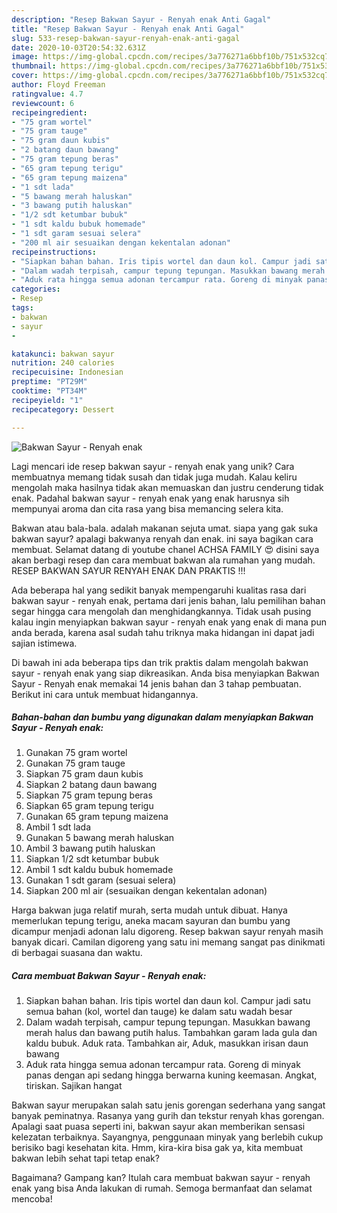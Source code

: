 ```yaml
---
description: "Resep Bakwan Sayur - Renyah enak Anti Gagal"
title: "Resep Bakwan Sayur - Renyah enak Anti Gagal"
slug: 533-resep-bakwan-sayur-renyah-enak-anti-gagal
date: 2020-10-03T20:54:32.631Z
image: https://img-global.cpcdn.com/recipes/3a776271a6bbf10b/751x532cq70/bakwan-sayur-renyah-enak-foto-resep-utama.jpg
thumbnail: https://img-global.cpcdn.com/recipes/3a776271a6bbf10b/751x532cq70/bakwan-sayur-renyah-enak-foto-resep-utama.jpg
cover: https://img-global.cpcdn.com/recipes/3a776271a6bbf10b/751x532cq70/bakwan-sayur-renyah-enak-foto-resep-utama.jpg
author: Floyd Freeman
ratingvalue: 4.7
reviewcount: 6
recipeingredient:
- "75 gram wortel"
- "75 gram tauge"
- "75 gram daun kubis"
- "2 batang daun bawang"
- "75 gram tepung beras"
- "65 gram tepung terigu"
- "65 gram tepung maizena"
- "1 sdt lada"
- "5 bawang merah haluskan"
- "3 bawang putih haluskan"
- "1/2 sdt ketumbar bubuk"
- "1 sdt kaldu bubuk homemade"
- "1 sdt garam sesuai selera"
- "200 ml air sesuaikan dengan kekentalan adonan"
recipeinstructions:
- "Siapkan bahan bahan. Iris tipis wortel dan daun kol. Campur jadi satu semua bahan (kol, wortel dan tauge) ke dalam satu wadah besar"
- "Dalam wadah terpisah, campur tepung tepungan. Masukkan bawang merah halus dan bawang putih halus. Tambahkan garam lada gula dan kaldu bubuk. Aduk rata. Tambahkan air, Aduk, masukkan irisan daun bawang"
- "Aduk rata hingga semua adonan tercampur rata. Goreng di minyak panas dengan api sedang hingga berwarna kuning keemasan. Angkat, tiriskan. Sajikan hangat"
categories:
- Resep
tags:
- bakwan
- sayur
- 

katakunci: bakwan sayur  
nutrition: 240 calories
recipecuisine: Indonesian
preptime: "PT29M"
cooktime: "PT34M"
recipeyield: "1"
recipecategory: Dessert

---
```



![Bakwan Sayur - Renyah enak](https://img-global.cpcdn.com/recipes/3a776271a6bbf10b/751x532cq70/bakwan-sayur-renyah-enak-foto-resep-utama.jpg)

Lagi mencari ide resep bakwan sayur - renyah enak yang unik? Cara membuatnya memang tidak susah dan tidak juga mudah. Kalau keliru mengolah maka hasilnya tidak akan memuaskan dan justru cenderung tidak enak. Padahal bakwan sayur - renyah enak yang enak harusnya sih mempunyai aroma dan cita rasa yang bisa memancing selera kita.

Bakwan atau bala-bala. adalah makanan sejuta umat. siapa yang gak suka bakwan sayur? apalagi bakwanya renyah dan enak. ini saya bagikan cara membuat. Selamat datang di youtube chanel ACHSA FAMILY 😍 disini saya akan berbagi resep dan cara membuat bakwan ala rumahan yang mudah. RESEP BAKWAN SAYUR RENYAH ENAK DAN PRAKTIS !!!

Ada beberapa hal yang sedikit banyak mempengaruhi kualitas rasa dari bakwan sayur - renyah enak, pertama dari jenis bahan, lalu pemilihan bahan segar hingga cara mengolah dan menghidangkannya. Tidak usah pusing kalau ingin menyiapkan bakwan sayur - renyah enak yang enak di mana pun anda berada, karena asal sudah tahu triknya maka hidangan ini dapat jadi sajian istimewa.


Di bawah ini ada beberapa tips dan trik praktis dalam mengolah bakwan sayur - renyah enak yang siap dikreasikan. Anda bisa menyiapkan Bakwan Sayur - Renyah enak memakai 14 jenis bahan dan 3 tahap pembuatan. Berikut ini cara untuk membuat hidangannya.

<!--inarticleads1-->

##### Bahan-bahan dan bumbu yang digunakan dalam menyiapkan Bakwan Sayur - Renyah enak:

1. Gunakan 75 gram wortel
1. Gunakan 75 gram tauge
1. Siapkan 75 gram daun kubis
1. Siapkan 2 batang daun bawang
1. Siapkan 75 gram tepung beras
1. Siapkan 65 gram tepung terigu
1. Gunakan 65 gram tepung maizena
1. Ambil 1 sdt lada
1. Gunakan 5 bawang merah haluskan
1. Ambil 3 bawang putih haluskan
1. Siapkan 1/2 sdt ketumbar bubuk
1. Ambil 1 sdt kaldu bubuk homemade
1. Gunakan 1 sdt garam (sesuai selera)
1. Siapkan 200 ml air (sesuaikan dengan kekentalan adonan)


Harga bakwan juga relatif murah, serta mudah untuk dibuat. Hanya memerlukan tepung terigu, aneka macam sayuran dan bumbu yang dicampur menjadi adonan lalu digoreng. Resep bakwan sayur renyah masih banyak dicari. Camilan digoreng yang satu ini memang sangat pas dinikmati di berbagai suasana dan waktu. 

<!--inarticleads2-->

##### Cara membuat Bakwan Sayur - Renyah enak:

1. Siapkan bahan bahan. Iris tipis wortel dan daun kol. Campur jadi satu semua bahan (kol, wortel dan tauge) ke dalam satu wadah besar
1. Dalam wadah terpisah, campur tepung tepungan. Masukkan bawang merah halus dan bawang putih halus. Tambahkan garam lada gula dan kaldu bubuk. Aduk rata. Tambahkan air, Aduk, masukkan irisan daun bawang
1. Aduk rata hingga semua adonan tercampur rata. Goreng di minyak panas dengan api sedang hingga berwarna kuning keemasan. Angkat, tiriskan. Sajikan hangat


Bakwan sayur merupakan salah satu jenis gorengan sederhana yang sangat banyak peminatnya. Rasanya yang gurih dan tekstur renyah khas gorengan. Apalagi saat puasa seperti ini, bakwan sayur akan memberikan sensasi kelezatan terbaiknya. Sayangnya, penggunaan minyak yang berlebih cukup berisiko bagi kesehatan kita. Hmm, kira-kira bisa gak ya, kita membuat bakwan lebih sehat tapi tetap enak? 

Bagaimana? Gampang kan? Itulah cara membuat bakwan sayur - renyah enak yang bisa Anda lakukan di rumah. Semoga bermanfaat dan selamat mencoba!
